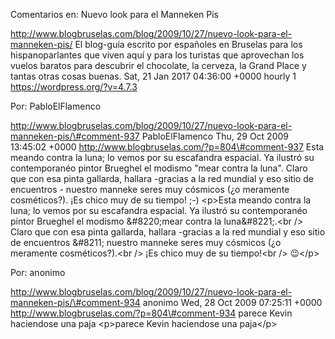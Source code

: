 Comentarios en: Nuevo look para el Manneken Pis

http://www.blogbruselas.com/blog/2009/10/27/nuevo-look-para-el-manneken-pis/
El blog-guía escrito por españoles en Bruselas para los hispanoparlantes
que viven aquí y para los turistas que aprovechan los vuelos baratos
para descubrir el chocolate, la cerveza, la Grand Place y tantas otras
cosas buenas. Sat, 21 Jan 2017 04:36:00 +0000 hourly 1
https://wordpress.org/?v=4.7.3

Por: PabloElFlamenco

http://www.blogbruselas.com/blog/2009/10/27/nuevo-look-para-el-manneken-pis/\#comment-937
PabloElFlamenco Thu, 29 Oct 2009 13:45:02 +0000
http://www.blogbruselas.com/?p=804\#comment-937 Esta meando contra la
luna; lo vemos por su escafandra espacial. Ya ilustró su contemporanéo
pintor Brueghel el modismo &quot;mear contra la luna&quot;. Claro que
con esa pinta gallarda, hallara -gracias a la red mundial y eso sitio de
encuentros - nuestro manneke seres muy cósmicos (¿o meramente
cosméticos?). ¡Es chico muy de su tiempo! ;-) \<p\>Esta meando contra la
luna; lo vemos por su escafandra espacial. Ya ilustró su contemporanéo
pintor Brueghel el modismo &\#8220;mear contra la luna&\#8221;.\<br /\>
Claro que con esa pinta gallarda, hallara -gracias a la red mundial y
eso sitio de encuentros &\#8211; nuestro manneke seres muy cósmicos (¿o
meramente cosméticos?).\<br /\> ¡Es chico muy de su tiempo!\<br /\>
😉\</p\>

Por: anonimo

http://www.blogbruselas.com/blog/2009/10/27/nuevo-look-para-el-manneken-pis/\#comment-934
anonimo Wed, 28 Oct 2009 07:25:11 +0000
http://www.blogbruselas.com/?p=804\#comment-934 parece Kevin haciendose
una paja \<p\>parece Kevin haciendose una paja\</p\>
